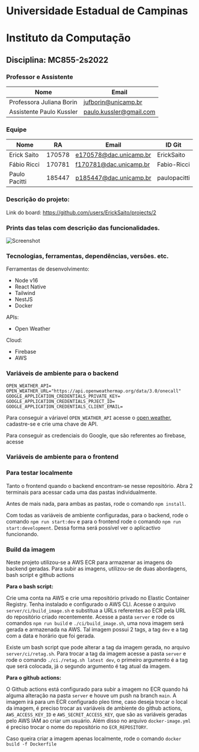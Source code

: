 # Universidade Estadual de Campinas
# Instituto da Computação

## Disciplina: MC855-2s2022

### Professor e Assistente

| Nome                     | Email                   |
| ------------------------ | ------------------------|
| Professora Juliana Borin | jufborin@unicamp.br     |
| Assistente Paulo Kussler | paulo.kussler@gmail.com |


### Equipe

| Nome               | RA               | Email                  | ID Git                |
| ------------------ | ---------------- | ---------------------- | --------------------- |
| Erick Saito        | 170578           | e170578@dac.unicamp.br | ErickSaito            |
| Fábio Ricci        | 170781           | f170781@dac.unicamp.br | Fabio-Ricci           |
| Paulo Pacitti      | 185447           | p185447@dac.unicamp.br | paulopacitti          |

### Descrição do projeto:
Link do board: https://github.com/users/ErickSaito/projects/2

### Prints das telas com descrição das funcionalidades. 
![Screenshot](https://user-images.githubusercontent.com/8814010/204150212-322da337-f572-4791-a9ba-cc78cf57991c.png)

### Tecnologias, ferramentas, dependências, versões. etc. 

Ferramentas de desenvolvimento:
- Node v16
- React Native
- Tailwind
- NestJS
- Docker

APIs:
- Open Weather

Cloud:
- Firebase
- AWS
### Variáveis de ambiente para o backend

```
OPEN_WEATHER_API=
OPEN_WEATHER_URL="https://api.openweathermap.org/data/3.0/onecall"
GOOGLE_APPLICATION_CREDENTIALS_PRIVATE_KEY=
GOOGLE_APPLICATION_CREDENTIALS_PRJECT_ID=
GOOGLE_APPLICATION_CREDENTIALS_CLIENT_EMAIL=
```

Para conseguir a váriavel `OPEN_WEATHER_API` acesse o [open weather](https://openweathermap.org/api), cadastre-se e crie uma chave de API. 

Para conseguir as credenciais do Google, que são referentes ao firebase, acesse

### Variáveis de ambiente para o frontend

### Para testar localmente
Tanto o frontend quando o backend encontram-se nesse repositório. Abra 2 terminais para acessar cada uma das pastas individualmente.

Antes de mais nada, para ambas as pastas, rode o comando `npm install`.

Com todas as variáveis de ambiente configuradas, para o backend, rode o comando `npm run start:dev` e para o frontend rode o comando `npm run start:development`. Dessa forma será possível ver o aplicactivo funcionando.

### Build da imagem
Neste projeto utilizou-se a AWS ECR para armazenar as imagens do backend geradas. Para subir as imagens, utilizou-se de duas abordagens, bash script e github actions

**Para o bash script:**

Crie uma conta na AWS e crie uma repositório privado no Elastic Container Registry. Tenha instalado e configurado o AWS CLI. Acesse o arquivo `server/ci/build_image.sh` e substitua a URLs referentes ao 
ECR pela URL do repositório criado recentemente. Acesse a pasta `server` e rode os comandos `npm run build` e `./ci/build_image.sh`, uma nova imagem será gerada e armazenada na AWS. Tal imagem possui 2 tags, a tag `dev` e a tag com a data e horário que foi gerada.

Existe um bash script que pode alterar a tag da imagem gerada, no arquivo `server/ci/retag.sh`. Para trocar a tag da imagem acesse a pasta `server` e rode o comando `./ci./retag.sh latest dev`, o primeiro argumento é a tag que será colocada, já o segundo argumento é tag atual da imagem.

**Para o github actions:**

O Github actions está configurado para subir a imagem no ECR quando há alguma alteração na pasta `server` e houve um push na branch `main`. A imagem irá para um ECR configurado pleo time, caso deseja trocar o local da imagem, é preciso trocar as variáveis de ambiente do github actions, `AWS_ACCESS_KEY_ID` e `AWS_SECRET_ACCESS_KEY`, que são as variáveis geradas pelo AWS IAM ao criar um usuário. Além disso no arquivo `docker-image.yml` é preciso trocar o nome do repositório no `ECR_REPOSITORY`.

Caso queira criar a imagem apenas localmente, rode o comando `docker build -f Dockerfile`

